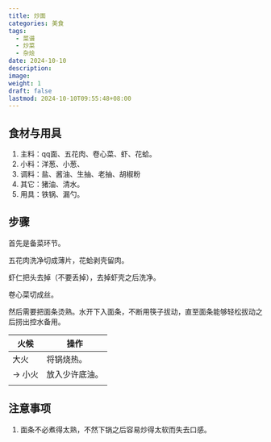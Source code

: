 ```yaml
---
title: 炒面
categories: 美食
tags:
  - 菜谱
  - 炒菜
  - 杂烩
date: 2024-10-10
description: 
image: 
weight: 1
draft: false
lastmod: 2024-10-10T09:55:48+08:00
---
```

## 食材与用具

1. 主料：qq面、五花肉、卷心菜、虾、花蛤。
2. 小料：洋葱、小葱、
3. 调料：盐、酱油、生抽、老抽、胡椒粉
4. 其它：猪油、清水。
5. 用具：铁锅、漏勺。

## 步骤

首先是备菜环节。

五花肉洗净切成薄片，花蛤剥壳留肉。

虾仁把头去掉（不要丢掉），去掉虾壳之后洗净。

卷心菜切成丝。

然后需要把面条烫熟。水开下入面条，不断用筷子拔动，直至面条能够轻松拔动之后捞出控水备用。

| 火候    | 操作      |
| ----- | ------- |
| 大火    | 将锅烧热。   |
| -> 小火 | 放入少许底油。 |
|       |         |

## 注意事项

1. 面条不必煮得太熟，不然下锅之后容易炒得太软而失去口感。


